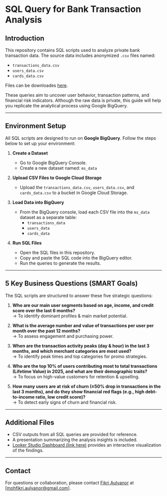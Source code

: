 # SQL Query for Bank Transaction Analysis

## Introduction

This repository contains SQL scripts used to analyze private bank transaction data. The source data includes anonymized `.csv` files named:

- `transactions_data.csv`
- `users_data.csv`
- `cards_data.csv`

Files can be downloades [here](https://drive.google.com/drive/folders/14U87BRaPXvv-l9E7dysGqY0VjVv4lxKP?usp=drive_link).

These queries aim to uncover user behavior, transaction patterns, and financial risk indicators. Although the raw data is private, this guide will help you replicate the analytical process using Google BigQuery.

---

## Environment Setup

All SQL scripts are designed to run on **Google BigQuery**. Follow the steps below to set up your environment:

1. **Create a Dataset**
   - Go to Google BigQuery Console.
   - Create a new dataset named: `ms_data`

2. **Upload CSV Files to Google Cloud Storage**
   - Upload the `transactions_data.csv`, `users_data.csv`, and `cards_data.csv` to a bucket in Google Cloud Storage.

3. **Load Data into BigQuery**
   - From the BigQuery console, load each CSV file into the `ms_data` dataset as a separate table:
     - `transactions_data`
     - `users_data`
     - `cards_data`

4. **Run SQL Files**
   - Open the SQL files in this repository.
   - Copy and paste the SQL code into the BigQuery editor.
   - Run the queries to generate the results.

---

## 5 Key Business Questions (SMART Goals)

The SQL scripts are structured to answer these five strategic questions:

1. **Who are our main user segments based on age, income, and credit score over the last 6 months?**  
   → To identify dominant profiles & main market potential.

2. **What is the average number and value of transactions per user per month over the past 12 months?**  
   → To assess engagement and purchasing power.

3. **When are the transaction activity peaks (day & hour) in the last 3 months, and which merchant categories are most used?**  
   → To identify peak times and top categories for promo strategies.

4. **Who are the top 10% of users contributing most to total transactions (Lifetime Value) in 2025, and what are their demographic traits?**  
   → To focus on high-value customers for retention & upselling.

5. **How many users are at risk of churn (≥50% drop in transactions in the last 3 months), and do they show financial red flags (e.g., high debt-to-income ratio, low credit score)?**  
   → To detect early signs of churn and financial risk.

---

## Additional Files

- CSV outputs from all SQL queries are provided for reference.
- A presentation summarizing the analysis insights is included.
- [Looker Studio Dashboard (link here)](https://lookerstudio.google.com/reporting/bca5c165-f8a9-45fd-843c-14f97d040445) provides an interactive visualization of the findings.

---

## Contact

For questions or collaboration, please contact [Fikri Aulyanor](mohfikri.aulyanor@gmail.com) at [mohfikri.aulyanor@gmail.com].

